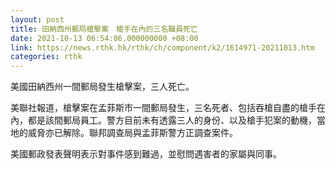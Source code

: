 ```yaml
---
layout: post
title: 田納西州郵局槍擊案　槍手在內的三名職員死亡
date: 2021-10-13 06:54:06.000000000 +08:00
link: https://news.rthk.hk/rthk/ch/component/k2/1614971-20211013.htm
categories: rthk
---
```


美國田納西州一間郵局發生槍擊案，三人死亡。

美聯社報道，槍擊案在孟菲斯市一間郵局發生，三名死者、包括吞槍自盡的槍手在內，都是該間郵局員工。警方目前未有透露三人的身份、以及槍手犯案的動機，當地的威脅亦已解除。聯邦調查局與孟菲斯警方正調查案件。

美國郵政發表聲明表示對事件感到難過，並慰問遇害者的家屬與同事。
